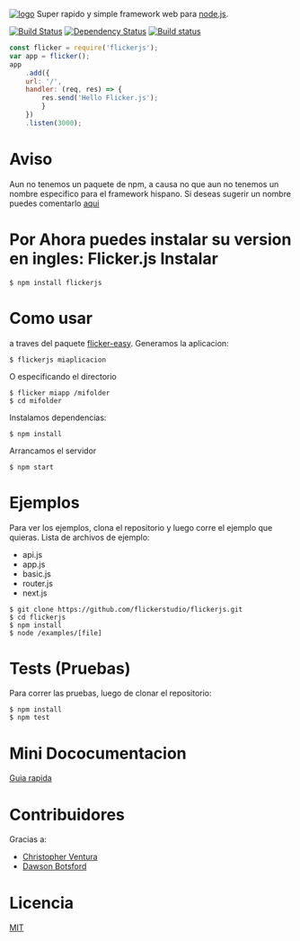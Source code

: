 [![logo](/assets/flickerjs.png)](https://www.npmjs.com/package/flickerjs)
Super rapido y simple framework web para [node.js](http://nodejs.org/).

[![Build Status](https://travis-ci.org/FlickerStudio/flickerjs.svg?branch=master)](https://travis-ci.org/FlickerStudio/flickerjs) [![Dependency Status](https://david-dm.org/flickerstudio/flickerjs.svg)](https://david-dm.org/flickerstudio/flickerjs) [![Build status](https://ci.appveyor.com/api/projects/status/qgxx72iq7wiluutm?svg=true)](https://ci.appveyor.com/project/flickerapps/flickerjs)
```javascript
const flicker = require('flickerjs');
var app = flicker();
app
    .add({
    url: '/',
    handler: (req, res) => {
        res.send('Hello Flicker.js');
        }
    })
    .listen(3000);

```

Aviso
====
Aun no tenemos un paquete de npm, a causa no que aun no tenemos un nombre especifico para el framework hispano. Si deseas sugerir un nombre puedes comentarlo [aqui](https://github.com/FlickerStudio/flickerjs/issues/6)

Por Ahora puedes instalar su version en ingles: Flicker.js
Instalar
====
```
$ npm install flickerjs
```

Como usar
====
a traves del paquete [flicker-easy](https://www.npmjs.com/package/flicker-easy).
Generamos la aplicacion:
```
$ flickerjs miaplicacion
```
O especificando el directorio
```
$ flicker miapp /mifolder
$ cd mifolder
```
Instalamos dependencias:
```
$ npm install
```
Arrancamos el servidor
```
$ npm start
```

Ejemplos
====
Para ver los ejemplos, clona el repositorio y luego corre el ejemplo que quieras.
Lista de archivos de ejemplo:

* api.js
* app.js
* basic.js
* router.js
* next.js

```
$ git clone https://github.com/flickerstudio/flickerjs.git
$ cd flickerjs
$ npm install
$ node /examples/[file]

```

Tests (Pruebas)
====
Para correr las pruebas, luego de clonar el repositorio:
```
$ npm install
$ npm test
```

Mini Dococumentacion
====
[Guia rapida](GUIA.md)



Contribuidores
====
Gracias a:
* [Christopher Ventura](http://github.com/chrisvent)
* [Dawson Botsford](http://github.com/dawsonbotsford)

Licencia
====
[MIT](LICENCIA)
